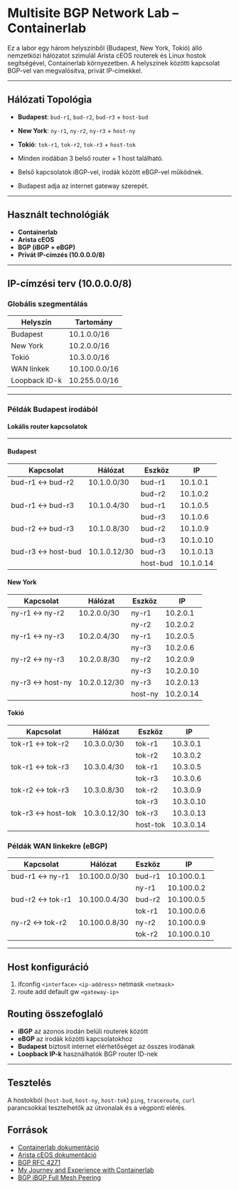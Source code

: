 # Multisite BGP Network Lab – Containerlab

Ez a labor egy három helyszínből (Budapest, New York, Tokió) álló nemzetközi hálózatot szimulál Arista cEOS routerek és Linux hostok segítségével, Containerlab környezetben. A helyszínek közötti kapcsolat BGP-vel van megvalósítva, privát IP-címekkel.

---

## Hálózati Topológia

- **Budapest**: `bud-r1`, `bud-r2`, `bud-r3` + `host-bud`
- **New York**: `ny-r1`, `ny-r2`, `ny-r3` + `host-ny`
- **Tokió**: `tok-r1`, `tok-r2`, `tok-r3` + `host-tok`

- Minden irodában 3 belső router + 1 host található.
- Belső kapcsolatok iBGP-vel, irodák között eBGP-vel működnek.
- Budapest adja az internet gateway szerepét.

---

## Használt technológiák

- **Containerlab**
- **Arista cEOS**
- **BGP (iBGP + eBGP)**
- **Privát IP-címzés (10.0.0.0/8)**

---

## IP-címzési terv (10.0.0.0/8)

### Globális szegmentálás

| Helyszín      | Tartomány       |
|---------------|-----------------|
| Budapest      | 10.1.0.0/16     |
| New York      | 10.2.0.0/16     |
| Tokió         | 10.3.0.0/16     |
| WAN linkek    | 10.100.0.0/16   |
| Loopback ID-k | 10.255.0.0/16   |

---

### Példák Budapest irodából

#### Lokális router kapcsolatok
---
#### Budapest

| Kapcsolat         | Hálózat      | Eszköz   | IP           |
|-------------------|--------------|----------|--------------|
| bud-r1 ↔ bud-r2   | 10.1.0.0/30  | bud-r1   | 10.1.0.1     |
|                   |              | bud-r2   | 10.1.0.2     |
| bud-r1 ↔ bud-r3   | 10.1.0.4/30  | bud-r1   | 10.1.0.5     |
|                   |              | bud-r3   | 10.1.0.6     |
| bud-r2 ↔ bud-r3   | 10.1.0.8/30  | bud-r2   | 10.1.0.9     |
|                   |              | bud-r3   | 10.1.0.10    |
| bud-r3 ↔ host-bud | 10.1.0.12/30 | bud-r3   | 10.1.0.13    |
|                   |              | host-bud | 10.1.0.14    |


#### New York

| Kapcsolat         | Hálózat      | Eszköz   | IP           |
|-------------------|--------------|----------|--------------|
| ny-r1 ↔ ny-r2     | 10.2.0.0/30  | ny-r1    | 10.2.0.1     |
|                   |              | ny-r2    | 10.2.0.2     |
| ny-r1 ↔ ny-r3     | 10.2.0.4/30  | ny-r1    | 10.2.0.5     |
|                   |              | ny-r3    | 10.2.0.6     |
| ny-r2 ↔ ny-r3     | 10.2.0.8/30  | ny-r2    | 10.2.0.9     |
|                   |              | ny-r3    | 10.2.0.10    |
| ny-r3 ↔ host-ny   | 10.2.0.12/30 | ny-r3    | 10.2.0.13    |
|                   |              | host-ny  | 10.2.0.14    |


#### Tokió

| Kapcsolat         | Hálózat      | Eszköz   | IP           |
|-------------------|--------------|----------|--------------|
| tok-r1 ↔ tok-r2   | 10.3.0.0/30  | tok-r1   | 10.3.0.1     |
|                   |              | tok-r2   | 10.3.0.2     |
| tok-r1 ↔ tok-r3   | 10.3.0.4/30  | tok-r1   | 10.3.0.5     |
|                   |              | tok-r3   | 10.3.0.6     |
| tok-r2 ↔ tok-r3   | 10.3.0.8/30  | tok-r2   | 10.3.0.9     |
|                   |              | tok-r3   | 10.3.0.10    |
| tok-r3 ↔ host-tok | 10.3.0.12/30 | tok-r3   | 10.3.0.13    |
|                   |              | host-tok | 10.3.0.14    |


### Példák WAN linkekre (eBGP)

| Kapcsolat        | Hálózat       | Eszköz     | IP           |
|------------------|---------------|------------|--------------|
| bud-r1 ↔ ny-r1   | 10.100.0.0/30 | bud-r1     | 10.100.0.1   |
|                  |               | ny-r1      | 10.100.0.2   |
| bud-r2 ↔ tok-r1  | 10.100.0.4/30 | bud-r2     | 10.100.0.5   |
|                  |               | tok-r1     | 10.100.0.6   |
| ny-r2 ↔ tok-r2   | 10.100.0.8/30 | ny-r2      | 10.100.0.9   |
|                  |               | tok-r2     | 10.100.0.10  |

---


## Host konfiguráció
1. ifconfig `<interface>` `<ip-address>` netmask `<netmask>`
2. route add default gw `<gateway-ip>`

## Routing összefoglaló

- **iBGP** az azonos irodán belüli routerek között
- **eBGP** az irodák közötti kapcsolatokhoz
- **Budapest** biztosít internet elérhetőséget az összes irodának
- **Loopback IP-k** használhatók BGP router ID-nek

---

## Tesztelés

A hostokból (`host-bud`, `host-ny`, `host-tok`) `ping`, `traceroute`, `curl` parancsokkal tesztelhetők az útvonalak és a végponti elérés.

## Források
- [Containerlab dokumentáció](https://containerlab.dev/)
- [Arista cEOS dokumentáció](https://www.arista.com/en/support)
- [BGP RFC 4271](https://tools.ietf.org/html/rfc4271)
- [My Journey and Experience with Containerlab](https://juliopdx.com/2021/12/10/my-journey-and-experience-with-containerlab/)
- [BGP iBGP Full Mesh Peering](https://notes.networklessons.com/bgp-ibgp-full-mesh-peering)
